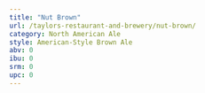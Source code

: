 ```yaml
---
title: "Nut Brown"
url: /taylors-restaurant-and-brewery/nut-brown/
category: North American Ale
style: American-Style Brown Ale
abv: 0
ibu: 0
srm: 0
upc: 0
---
```


